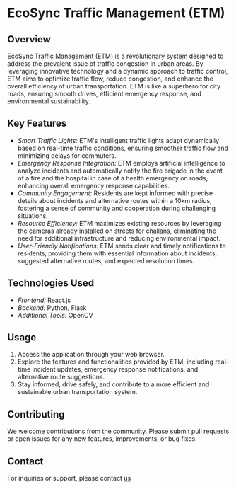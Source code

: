# EcoSync Traffic Management (ETM)

## Overview

EcoSync Traffic Management (ETM) is a revolutionary system designed to address the prevalent issue of traffic congestion in urban areas. By leveraging innovative technology and a dynamic approach to traffic control, ETM aims to optimize traffic flow, reduce congestion, and enhance the overall efficiency of urban transportation. ETM is like a superhero for city roads, ensuring smooth drives, efficient emergency response, and environmental sustainability.

## Key Features

- _Smart Traffic Lights:_ ETM's intelligent traffic lights adapt dynamically based on real-time traffic conditions, ensuring smoother traffic flow and minimizing delays for commuters.
- _Emergency Response Integration:_ ETM employs artificial intelligence to analyze incidents and automatically notify the fire brigade in the event of a fire and the hospital in case of a health emergency on roads, enhancing overall emergency response capabilities.
- _Community Engagement:_ Residents are kept informed with precise details about incidents and alternative routes within a 10km radius, fostering a sense of community and cooperation during challenging situations.
- _Resource Efficiency:_ ETM maximizes existing resources by leveraging the cameras already installed on streets for challans, eliminating the need for additional infrastructure and reducing environmental impact.
- _User-Friendly Notifications:_ ETM sends clear and timely notifications to residents, providing them with essential information about incidents, suggested alternative routes, and expected resolution times.

## Technologies Used

- _Frontend:_ React.js
- _Backend:_ Python, Flask
- _Additional Tools:_ OpenCV

## Usage

1. Access the application through your web browser.
2. Explore the features and functionalities provided by ETM, including real-time incident updates, emergency response notifications, and alternative route suggestions.
3. Stay informed, drive safely, and contribute to a more efficient and sustainable urban transportation system.

## Contributing

We welcome contributions from the community. Please submit pull requests or open issues for any new features, improvements, or bug fixes.

## Contact

For inquiries or support, please contact [us](mailto:devansh18dp@gmail.com)
